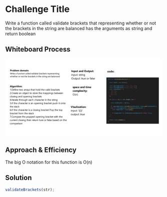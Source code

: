 # Challenge Title
Write a function called validate brackets that representing whether or not the brackets in the string are balanced has the arguments as string and return boolean

## Whiteboard Process

![slack](./images/validateBrackets.png)

## Approach & Efficiency
The big O notation for this function is O(n)

## Solution

```js
validateBrackets(str);
```
